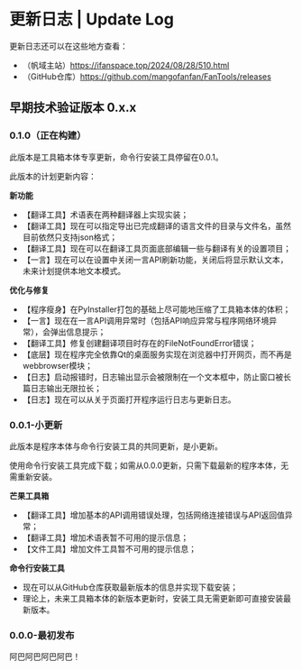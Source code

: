 # 更新日志 | Update Log

更新日志还可以在这些地方查看：

* （帆域主站）https://ifanspace.top/2024/08/28/510.html
* （GitHub仓库）https://github.com/mangofanfan/FanTools/releases

## 早期技术验证版本 0.x.x

### 0.1.0（正在构建）

此版本是工具箱本体专享更新，命令行安装工具停留在0.0.1。

此版本的计划更新内容：

**新功能**
* 【翻译工具】术语表在两种翻译器上实现实装；
* 【翻译工具】现在可以指定导出已完成翻译的语言文件的目录与文件名，虽然目前依然只支持json格式；
* 【翻译工具】现在可以在翻译工具页面底部编辑一些与翻译有关的设置项目；
* 【一言】现在可以在设置中关闭一言API刷新功能，关闭后将显示默认文本，未来计划提供本地文本模式。

**优化与修复**
* 【程序瘦身】在PyInstaller打包的基础上尽可能地压缩了工具箱本体的体积；
* 【一言】现在在一言API调用异常时（包括API响应异常与程序网络环境异常），会弹出信息提示；
* 【翻译工具】修复创建翻译项目时存在的FileNotFoundError错误；
* 【底层】现在程序完全依靠Qt的桌面服务实现在浏览器中打开网页，而不再是webbrowser模块；
* 【日志】启动报错时，日志输出显示会被限制在一个文本框中，防止窗口被长篇日志输出无限拉长；
* 【日志】现在可以从关于页面打开程序运行日志与更新日志。

### 0.0.1-小更新

此版本是程序本体与命令行安装工具的共同更新，是小更新。

使用命令行安装工具完成下载；如需从0.0.0更新，只需下载最新的程序本体，无需重新安装。

**芒果工具箱**
* 【翻译工具】增加基本的API调用错误处理，包括网络连接错误与API返回值异常；
* 【翻译工具】增加术语表暂不可用的提示信息；
* 【文件工具】增加文件工具暂不可用的提示信息；

**命令行安装工具**
* 现在可以从GitHub仓库获取最新版本的信息并实现下载安装；
* 理论上，未来工具箱本体的新版本更新时，安装工具无需更新即可直接安装最新版本。

### 0.0.0-最初发布

阿巴阿巴阿巴阿巴！
